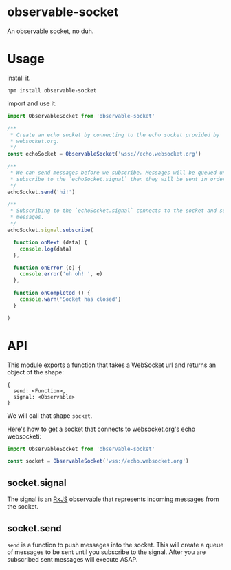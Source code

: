 # observable-socket

An observable socket, no duh.

# Usage

install it.

```shell
npm install observable-socket
```

import and use it.

```js
import ObservableSocket from 'observable-socket'

/**
 * Create an echo socket by connecting to the echo socket provided by
 * websocket.org.
 */
const echoSocket = ObservableSocket('wss://echo.websocket.org')

/**
 * We can send messages before we subscribe. Messages will be queued until you
 * subscribe to the `echoSocket.signal` then they will be sent in order.
 */
echoSocket.send('hi!')

/**
 * Subscribing to the `echoSocket.signal` connects to the socket and sends queued
 * messages.
 */
echoSocket.signal.subscribe(

  function onNext (data) {
    console.log(data)
  },

  function onError (e) {
    console.error('uh oh! ', e)
  },

  function onCompleted () {
    console.warn('Socket has closed')
  }

)
```

# API

This module exports a function that takes a WebSocket url and returns an object
of the shape:

```
{
  send: <Function>,
  signal: <Observable>
}
```

We will call that shape `socket`.

Here's how to get a socket that connects to websocket.org's echo websocketi:

```js
import ObservableSocket from 'observable-socket'

const socket = ObservableSocket('wss://echo.websocket.org')
```

## socket.signal

The signal is an [RxJS](https://github.com/Reactive-Extensions/RxJS) observable
that represents incoming messages from the socket.

## socket.send

`send` is a function to push messages into the socket. This will create a queue
of messages to be sent until you subscribe to the signal. After you are subscribed
sent messages will execute ASAP.
